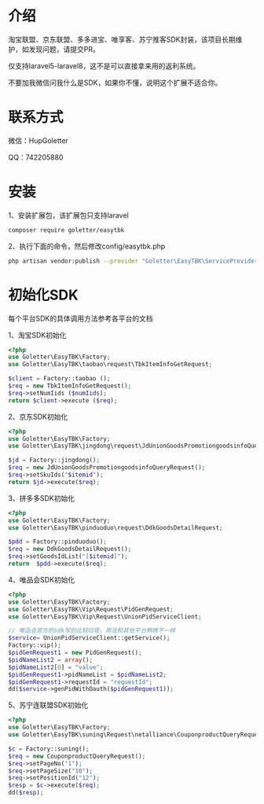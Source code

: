 # 介绍

淘宝联盟、京东联盟、多多进宝、唯享客、苏宁推客SDK封装，该项目长期维护，如发现问题，请提交PR。

仅支持laravel5-laravel8，这不是可以直接拿来用的返利系统。

不要加我微信问我什么是SDK，如果你不懂，说明这个扩展不适合你。


# 联系方式

微信：HupGoletter

QQ：742205880


# 安装
1、安装扩展包，该扩展包只支持laravel

```bash
composer require goletter/easytbk
```


2、执行下面的命令，然后修改config/easytbk.php

```bash
php artisan vendor:publish --provider "Goletter\EasyTBK\ServiceProvider"
```

# 初始化SDK
每个平台SDK的具体调用方法参考各平台的文档

1、淘宝SDK初始化

```php
<?php
use Goletter\EasyTBK\Factory;
use Goletter\EasyTBK\taobao\request\TbkItemInfoGetRequest;

$client = Factory::taobao ();
$req = new TbkItemInfoGetRequest();
$req->setNumIids ($numIids);
return $client->execute ($req);
```

2、京东SDK初始化

```php
<?php
use Goletter\EasyTBK\Factory;
use Goletter\EasyTBK\jingdong\request\JdUnionGoodsPromotiongoodsinfoQueryRequest;

$jd = Factory::jingdong();
$req = new JdUnionGoodsPromotiongoodsinfoQueryRequest();
$req->setSkuIds("$itemid");
return $jd->execute($req);
```

3、拼多多SDK初始化

```php
<?php
use Goletter\EasyTBK\Factory;
use Goletter\EasyTBK\pinduoduo\request\DdkGoodsDetailRequest;

$pdd = Factory::pinduoduo();
$req = new DdkGoodsDetailRequest();
$req->setGoodsIdList("[$itemid]");
return  $pdd->execute($req);
```

4、唯品会SDK初始化
```php
<?php
use Goletter\EasyTBK\Factory;
use Goletter\EasyTBK\Vip\Request\PidGenRequest;
use Goletter\EasyTBK\Vip\Request\UnionPidServiceClient;

// 唯品会官方的sdk写的比较垃圾，用法和其他平台稍微不一样
$service= UnionPidServiceClient::getService();
Factory::vip();
$pidGenRequest1 = new PidGenRequest();
$pidNameList2 = array();
$pidNameList2[0] = "value";
$pidGenRequest1->pidNameList = $pidNameList2;
$pidGenRequest1->requestId = "requestId";
dd($service->genPidWithOauth($pidGenRequest1));
```

5、苏宁连联盟SDK初始化

```php
<?php
use Goletter\EasyTBK\Factory;
use Goletter\EasyTBK\suning\Request\netalliance\CouponproductQueryRequest;

$c = Factory::suning();
$req = new CouponproductQueryRequest();
$req->setPageNo("1");
$req->setPageSize("10");
$req->setPositionId("12");
$resp = $c->execute($req);
dd($resp);
```
